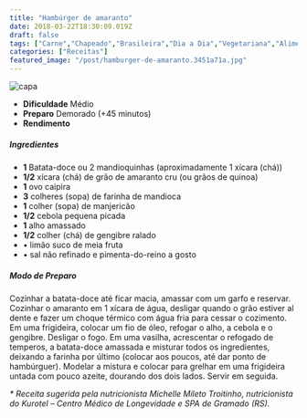 ```yaml
---
title: "Hambúrger de amaranto"
date: 2018-03-22T18:30:09.019Z
draft: false
tags: ["Carne","Chapeado","Brasileira","Dia a Dia","Vegetariana","Alimentação saudável","Hambúrguer"]
categories: ["Receitas"]
featured_image: "/post/hamburger-de-amaranto.3451a71a.jpg"
---
```


![capa](/post/hamburger-de-amaranto.3451a71a.jpg)

*   **Dificuldade** Médio
*   **Preparo** Demorado (+45 minutos)
*   **Rendimento**

##### Ingredientes

*   **1** Batata-doce ou 2 mandioquinhas (aproximadamente 1 xícara (chá))
*   **1/2** xícara (chá) de grão de amaranto cru (ou grãos de quinoa)
*   **1** ovo caipira
*   **3** colheres (sopa) de farinha de mandioca
*   **1** colher (sopa) de manjericão
*   **1/2** cebola pequena picada
*   **1** alho amassado
*   **1/2** colher (chá) de gengibre ralado
*   • limão suco de meia fruta
*   • sal não refinado e pimenta-do-reino a gosto

##### Modo de Preparo

Cozinhar a batata-doce até ficar macia, amassar com um garfo e reservar. Cozinhar o amaranto em 1 xícara de água, desligar quando o grão estiver al dente e fazer um choque térmico com água fria para cessar o cozimento. Em uma frigideira, colocar um fio de óleo, refogar o alho, a cebola e o gengibre. Desligar o fogo. Em uma vasilha, acrescentar o refogado de temperos, a batata-doce amassada e misturar todos os ingredientes, deixando a farinha por último (colocar aos poucos, até dar ponto de hambúrguer). Modelar a mistura e colocar para grelhar em uma frigideira untada com pouco azeite, dourando dos dois lados. Servir em seguida.

_\* Receita sugerida pela nutricionista Michelle Mileto Troitinho, nutricionista do Kurotel – Centro Médico de Longevidade e SPA de Gramado (RS)._
